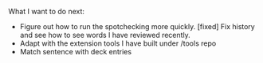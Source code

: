 What I want to do next:

- Figure out how to run the spotchecking more quickly.
[fixed] Fix history and see how to see words I have reviewed recently.
- Adapt with the extension tools I have built under /tools repo 
- Match sentence with deck entries 